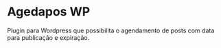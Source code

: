 # Agedapos WP
Plugin para Wordpress que possibilita o agendamento de posts com data para publicação e expiração.
